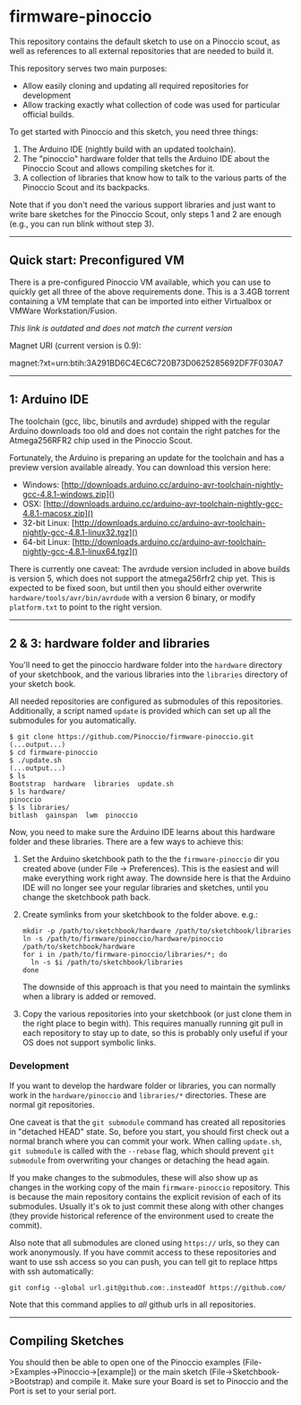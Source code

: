 firmware-pinoccio
=================

This repository contains the default sketch to use on a Pinoccio scout,
as well as references to all external repositories that are needed to
build it.

This repository serves two main purposes:

 - Allow easily cloning and updating all required repositories for
   development
 - Allow tracking exactly what collection of code was used for
   particular official builds.

To get started with Pinoccio and this sketch, you need three things:

 1. The Arduino IDE (nightly build with an updated toolchain).
 2. The "pinoccio" hardware folder that tells the Arduino IDE about the
    Pinoccio Scout and allows compiling sketches for it.
 3. A collection of libraries that know how to talk to the various parts
    of the Pinoccio Scout and its backpacks.

Note that if you don't need the various support libraries and just want
to write bare sketches for the Pinoccio Scout, only steps 1 and 2 are
enough (e.g., you can run blink without step 3).

-----------------------------
Quick start: Preconfigured VM
-----------------------------
There is a pre-configured Pinoccio VM available, which you can use to
quickly get all three of the above requirements done. This is a 3.4GB
torrent containing a VM template that can be imported into either
Virtualbox or VMWare Workstation/Fusion.

*This link is outdated and does not match the current version*

Magnet URI (current version is 0.9):

magnet:?xt=urn:btih:3A291BD6C4EC6C720B73D0625285692DF7F030A7

--------------
1: Arduino IDE
--------------
The toolchain (gcc, libc, binutils and avrdude) shipped with the regular
Arduino downloads too old and does not contain the right patches for the
Atmega256RFR2 chip used in the Pinoccio Scout.

Fortunately, the Arduino is preparing an update for the toolchain and
has a preview version available already. You can download this version
here:

 - Windows: [http://downloads.arduino.cc/arduino-avr-toolchain-nightly-gcc-4.8.1-windows.zip]()
 - OSX: [http://downloads.arduino.cc/arduino-avr-toolchain-nightly-gcc-4.8.1-macosx.zip]()
 - 32-bit Linux: [http://downloads.arduino.cc/arduino-avr-toolchain-nightly-gcc-4.8.1-linux32.tgz]()
 - 64-bit Linux: [http://downloads.arduino.cc/arduino-avr-toolchain-nightly-gcc-4.8.1-linux64.tgz]()

There is currently one caveat: The avrdude version included in above
builds is version 5, which does not support the atmega256rfr2 chip yet.
This is expected to be fixed soon, but until then you should either
overwrite `hardware/tools/avr/bin/avrdude` with a version 6 binary, or
modify `platform.txt` to point to the right version.

------------------------------------
2 & 3: hardware folder and libraries
------------------------------------
You'll need to get the pinoccio hardware folder into the `hardware`
directory of your sketchbook, and the various libraries into the
`libraries` directory of your sketch book.

All needed repositories are configured as submodules of this
repositories. Additionally, a script named `update` is provided which
can set up all the submodules for you automatically.

```
$ git clone https://github.com/Pinoccio/firmware-pinoccio.git
(...output...)
$ cd firmware-pinoccio
$ ./update.sh
(...output...)
$ ls
Bootstrap  hardware  libraries  update.sh
$ ls hardware/
pinoccio
$ ls libraries/
bitlash  gainspan  lwm  pinoccio
```

Now, you need to make sure the Arduino IDE learns about this hardware
folder and these libraries. There are a few ways to achieve this:

 1. Set the Arduino sketchbook path to the the `firmware-pinoccio` dir
    you created above (under File -> Preferences). This is the easiest
    and will make everything work right away. The downside here is that
    the Arduino IDE will no longer see your regular libraries and
    sketches, until you change the sketchbook path back.
 2. Create symlinks from your sketchbook to the folder above. e.g.:

    ```
    mkdir -p /path/to/sketchbook/hardware /path/to/sketchbook/libraries
    ln -s /path/to/firmware/pinoccio/hardware/pinoccio /path/to/sketchbook/hardware
    for i in /path/to/firmware-pinoccio/libraries/*; do
      ln -s $i /path/to/sketchbook/libraries
    done
    ```
    The downside of this approach is that you need to maintain the
    symlinks when a library is added or removed.
 3. Copy the various repositories into your sketchbook (or just clone
    them in the right place to begin with). This requires manually
    running git pull in each repository to stay up to date, so this is
    probably only useful if your OS does not support symbolic links.

### Development ###

If you want to develop the hardware folder or libraries, you can
normally work in the `hardware/pinoccio` and `libraries/*` directories.
These are normal git repositories.

One caveat is that the `git submodule` command has created all
repositories in "detached HEAD" state. So, before you start, you should
first check out a normal branch where you can commit your work. When
calling `update.sh`, `git submodule` is called with the `--rebase` flag,
which should prevent `git submodule` from overwriting your changes or
detaching the head again.


If you make changes to the submodules, these will also show up as
changes in the working copy of the main `firmware-pinoccio` repository.
This is because the main repository contains the explicit revision of
each of its submodules. Usually it's ok to just commit these along with
other changes (they provide historical reference of the environment used
to create the commit).


Also note that all submodules are cloned using `https://` urls, so
they can work anonymously. If you have commit access to these
repositories and want to use ssh access so you can push, you can tell
git to replace https with ssh automatically:

    git config --global url.git@github.com:.insteadOf https://github.com/

Note that this command applies to _all_ github urls in all repositories.

------------------
Compiling Sketches
------------------

You should then be able to open one of the Pinoccio examples
(File->Examples->Pinoccio->[example]) or the main sketch
(File->Sketchbook->Bootstrap) and compile it. Make sure your Board is
set to Pinoccio and the Port is set to your serial port.
